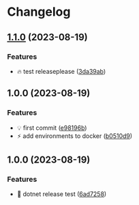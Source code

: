 # Changelog

## [1.1.0](https://github.com/raulruizbarea/TodoApiDTODeploy/compare/v1.0.0...v1.1.0) (2023-08-19)


### Features

* :fire: test releaseplease ([3da39ab](https://github.com/raulruizbarea/TodoApiDTODeploy/commit/3da39abfb5e74742d9b17e1d1525206e2816bd62))

## 1.0.0 (2023-08-19)


### Features

* :bulb: first commit ([e98196b](https://github.com/raulruizbarea/TodoApiDTODeploy/commit/e98196b29399d8437a93f272c7e435049d122192))
* :zap: add environments to docker ([b0510d9](https://github.com/raulruizbarea/TodoApiDTODeploy/commit/b0510d98a38c82a71778419af27e6d4f50339340))

## 1.0.0 (2023-08-19)


### Features

* :art: dotnet release test ([6ad7258](https://github.com/raulruizbarea/TodoApiDTO/commit/6ad725845242d32503e439c3e15b7ef8e14099a7))
